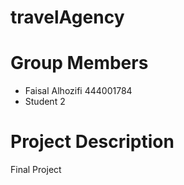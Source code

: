 # travelAgency
# Group Members
- Faisal Alhozifi 444001784
- Student 2
# Project Description
Final Project 
